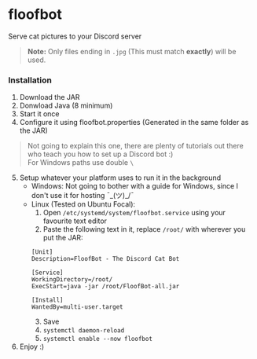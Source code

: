 # floofbot
Serve cat pictures to your Discord server

> **Note:** Only files ending in `.jpg` (This must match **exactly**) will be used.

### Installation
1. Download the JAR
2. Donwload Java (8 minimum)
3. Start it once
4. Configure it using floofbot.properties (Generated in the same folder as the JAR)
> Not going to explain this one, there are plenty of tutorials out there who teach you how to set up a Discord bot :)  
  For Windows paths use double `\`
5. Setup whatever your platform uses to run it in the background
   - Windows: Not going to bother with a guide for Windows, since I don't use it for hosting ¯\_(ツ)_/¯
   - Linux (Tested on Ubuntu Focal):
       1. Open ``/etc/systemd/system/floofbot.service`` using your favourite text editor
       2. Paste the following text in it, replace ``/root/`` with wherever you put the JAR:
       ```
       [Unit]
       Description=FloofBot - The Discord Cat Bot

       [Service]
       WorkingDirectory=/root/
       ExecStart=java -jar /root/FloofBot-all.jar

       [Install]
       WantedBy=multi-user.target
       ```
       3. Save
       4. ``systemctl daemon-reload``
       5. ``systemctl enable --now floofbot``
6. Enjoy :)

